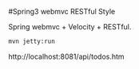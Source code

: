 #Spring3 webmvc RESTful Style

Spring webmvc + Velocity + RESTful.


~~~sh
mvn jetty:run
~~~

http://localhost:8081/api/todos.htm




